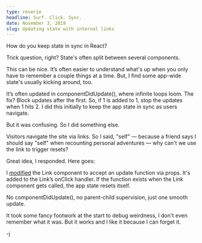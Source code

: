 ```yaml
---
type: reverie
headline: Surf. Click. Sync.
date: November 3, 2019
slug: Updating state with internal links
---
```


How do you keep state in sync in React?

Trick question, right? State's often split between several components. 

This can be nice. It’s often easier to understand what's up when you only have to remember a couple things at a time. But, I find some app-wide state's usually kicking around, too.

It’s often updated in componentDidUpdate(), where infinite loops loom. The fix? Block updates after the first. So, if 1 is added to 1, stop the updates when 1 hits 2. I did this initially to keep the app state in sync as users navigate. 

But it was confusing. So I did something else. 

Visitors navigate the site via links. So I said, "self" — because a friend says I should say "self" when recounting personal adventures — why can't we use the link to trigger resets?

Great idea, I responded. Here goes:

I [modified](https://github.com/abelsj60/jamesabels.net/blob/54f0b67ad19c3c36da105a58775b79cab209e41e/app/shared/CustomLink.jsx#L74) the Link component to accept an update function via props. It's added to the Link’s onClick handler. If the function exists when the Link component gets called, the app state resets itself. 

No componentDidUpdate(), no parent-child supervision, just one smooth update.

It took some fancy footwork at the start to debug weirdness, I don't even remember what it was. But it works and I like it because I can forget it.

-j